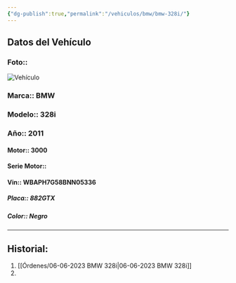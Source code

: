 ```yaml
---
{"dg-publish":true,"permalink":"/vehiculos/bmw/bmw-328i/"}
---
```



## Datos del Vehículo 
### Foto::
![Vehículo](http://drive.google.com/uc?export=view&id=1-a4O94g404Ud7N-PFu5K362Oj7TIxTBe)


### Marca:: BMW
### Modelo:: 328i
### Año:: 2011
#### Motor:: 3000
#### Serie Motor:: 
#### Vin:: WBAPH7G58BNN05336
##### Placa:: 882GTX
##### Color:: Negro
---

## Historial:

1. [[Órdenes/06-06-2023 BMW 328i\|06-06-2023 BMW 328i]]
2. 





